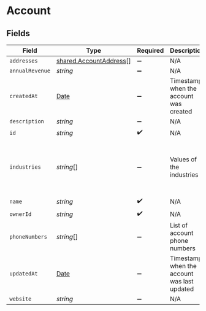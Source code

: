 # Account


## Fields

| Field                                                                                           | Type                                                                                            | Required                                                                                        | Description                                                                                     | Example                                                                                         |
| ----------------------------------------------------------------------------------------------- | ----------------------------------------------------------------------------------------------- | ----------------------------------------------------------------------------------------------- | ----------------------------------------------------------------------------------------------- | ----------------------------------------------------------------------------------------------- |
| `addresses`                                                                                     | [shared.AccountAddress](../../../sdk/models/shared/accountaddress.md)[]                         | :heavy_minus_sign:                                                                              | N/A                                                                                             |                                                                                                 |
| `annualRevenue`                                                                                 | *string*                                                                                        | :heavy_minus_sign:                                                                              | N/A                                                                                             |                                                                                                 |
| `createdAt`                                                                                     | [Date](https://developer.mozilla.org/en-US/docs/Web/JavaScript/Reference/Global_Objects/Date)   | :heavy_minus_sign:                                                                              | Timestamp when the account was created                                                          | 2021-01-01T01:01:01.000Z                                                                        |
| `description`                                                                                   | *string*                                                                                        | :heavy_minus_sign:                                                                              | N/A                                                                                             |                                                                                                 |
| `id`                                                                                            | *string*                                                                                        | :heavy_check_mark:                                                                              | N/A                                                                                             |                                                                                                 |
| `industries`                                                                                    | *string*[]                                                                                      | :heavy_minus_sign:                                                                              | Values of the industries                                                                        | ["Information Technology","Airlines \u0026 Airports","Personal Care \u0026 Household Products"] |
| `name`                                                                                          | *string*                                                                                        | :heavy_check_mark:                                                                              | N/A                                                                                             |                                                                                                 |
| `ownerId`                                                                                       | *string*                                                                                        | :heavy_check_mark:                                                                              | N/A                                                                                             |                                                                                                 |
| `phoneNumbers`                                                                                  | *string*[]                                                                                      | :heavy_minus_sign:                                                                              | List of account phone numbers                                                                   | ["+1123425334"]                                                                                 |
| `updatedAt`                                                                                     | [Date](https://developer.mozilla.org/en-US/docs/Web/JavaScript/Reference/Global_Objects/Date)   | :heavy_minus_sign:                                                                              | Timestamp when the account was last updated                                                     | 2021-01-01T01:01:01.000Z                                                                        |
| `website`                                                                                       | *string*                                                                                        | :heavy_minus_sign:                                                                              | N/A                                                                                             |                                                                                                 |